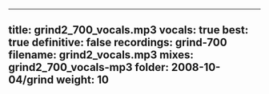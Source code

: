 
---
title: grind2_700_vocals.mp3
vocals: true
best: true
definitive: false
recordings: grind-700
filename: grind2_vocals.mp3
mixes: grind2_700_vocals-mp3
folder: 2008-10-04/grind
weight: 10
---
